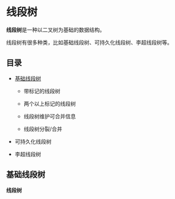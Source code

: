 # 线段树

**线段树**是一种以二叉树为基础的数据结构。

线段树有很多种类，比如基础线段树、可持久化线段树、李超线段树等。

## 目录

- [基础线段树](#基础线段树)

    - 带标记的线段树

    - 两个以上标记的线段树

    - 线段树维护可合并信息

    - 线段树分裂/合并

- 可持久化线段树

- 李超线段树

## 基础线段树

**线段树**